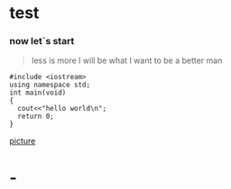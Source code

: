 # test
### now let`s start

>less is more
>I will be what I want
>to be a better man

```
#include <iostream>
using namespace std;
int main(void)
{
  cout<<"hello world\n";
  return 0;
}
```
[picture](http://a2.qpic.cn/psb?/V11JkC4u1YdnGY/iZ9cMWcXveYdI.9heF*PS5v5qG9bMwCxrBSEm0HW1LI!/b/dIUBAAAAAAAA&bo=qwYABUAOsAoRCWI!&w=417&h=312&rf=travel&t=5)
# -
